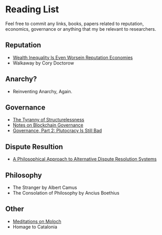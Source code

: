 # Reading List

Feel free to commit any links, books, papers related to reputation, economics, governance or anything that my be relevant to researchers.

## Reputation

- [Wealth Inequality Is Even Worsein Reputation Economies](https://locusmag.com/2016/03/cory-doctorow-wealth-inequality-is-even-worse-in-reputation-economies/)
- Walkaway by Cory Doctorow

## Anarchy?

- Reinventing Anarchy, Again.

## Governance

- [The Tyranny of Structurelessness](https://static1.squarespace.com/static/555557d5e4b0cc5c1ed71116/t/57e03ffb20099ef5d08202a6/1474314240758/TyrannyStructureless.pdf)
- [Notes on Blockchain Governance](https://vitalik.ca/general/2017/12/17/voting.html)
- [Governance, Part 2: Plutocracy Is Still Bad](https://vitalik.ca/general/2018/03/28/plutocracy.html)

## Dispute Resultion

- [A Philosophical Approach to Alternative Dispute Resolution Systems](https://www.mediate.com/articles/SustacZ5.cfm)

## Philosophy

- The Stranger by Albert Camus
- The Consolation of Philosophy by Ancius Boethius

## Other

- [Meditations on Moloch](http://slatestarcodex.com/2014/07/30/meditations-on-moloch/)
- Homage to Catalonia
